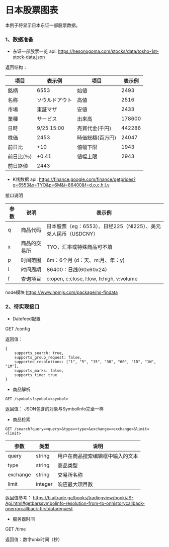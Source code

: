 
# 日本股票图表

本例子将显示日本东证一部股票数据。

### 1、数据准备

 - 东证一部股票一览
 api: https://hesonogoma.com/stocks/data/tosho-1st-stock-data.json

返回结构：
 
| 项目 | 表示例 | 项目 | 表示例 |
|--------|-----------|--------|-----------|
| 銘柄 | 6553 | 始値 | 2493 |
| 名称 | ソウルドアウト | 高値 | 2516 |
| 市場 | 東証マザ | 安値 | 2433 |
| 業種 | サービス | 出来高 | 178600 |
| 日時 | 9/25 15:00 | 売買代金(千円) | 442286 |
| 株価 | 2453 | 時価総額(百万円) | 24047 |
| 前日比 | +10 | 値幅下限 | 1943 |
| 前日比(％) | +0.41 | 値幅上限 | 2943 |
| 前日終値 | 2443 |
 
 - K线数据
api: https://finance.google.com/finance/getprices?q=6553&x=TYO&p=6M&i=86400&f=d,o,c,h,l,v

接口说明

| 参数 | 说明 | 表示例 |
|--------|--------|-----------|
| q | 商品代码 | 日本股票（eg：6553）、日经225（NI225）、美元兑人民币（USDCNY） |
| x | 商品的交易所 | TYO，汇率或特殊商品可不填 |
| p | 时间范围 | 6m：6个月 (d：天、m:月、年：y) |
| i | 时间周期 | 86400：日线(60x60x24) |
| f | 查询项目 | o:open, c:close, l:low, h:high, v:volume |

node模块
https://www.npmjs.com/package/ns-findata

### 2、待实现接口


- Datefeed配置

GET /config

返回值：

```
{
    supports_search: true,
    supports_group_request: false,
    supported_resolutions: ["1", "5", "15", "30", "60", "1D", "1W", "1M"],
    supports_marks: false,
    supports_time: true
}
```

- 商品解析

```
GET /symbols?symbol=<symbol>
```

返回值： JSON包含的对象与SymbolInfo完全一样

- 商品检索

```
GET /search?query=<query>&type=<type>&exchange=<exchange>&limit=<limit>
```

| 参数 | 类型 | 说明 |
|--------|--------|-----------|
| query | string | 用户在商品搜索编辑框中输入的文本 |
| type | string | 商品类型 |
| exchange | string | 交易所名称 |
| limit | integer | 响应最大项目数 |

返回值参考： https://b.aitrade.ga/books/tradingview/book/JS-Api.html#getbarssymbolinfo-resolution-from-to-onhistorycallback-onerrorcallback-firstdatarequest

- 服务器时间

GET /time

返回值：数字unix时间（秒）
